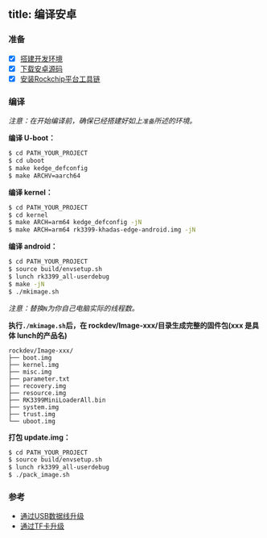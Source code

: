 title: 编译安卓
---
### 准备
- [x] [搭建开发环境](http://source.android.com/source/initializing.html)
- [x] [下载安卓源码](/zh-cn/edge/DownloadAndroidSourceCode.html)
- [x] [安装Rockchip平台工具链](/zh-cn/edge/InstallToolchains.html)

### 编译
*注意：在开始编译前，确保已经搭建好如上`准备`所述的环境。*

**编译 U-boot：**
```sh
$ cd PATH_YOUR_PROJECT
$ cd uboot
$ make kedge_defconfig
$ make ARCHV=aarch64
```
**编译 kernel：**
```sh
$ cd PATH_YOUR_PROJECT
$ cd kernel
$ make ARCH=arm64 kedge_defconfig -jN
$ make ARCH=arm64 rk3399-khadas-edge-android.img -jN
```
**编译 android：**
```sh
$ cd PATH_YOUR_PROJECT
$ source build/envsetup.sh
$ lunch rk3399_all-userdebug
$ make -jN
$ ./mkimage.sh
```
*注意：替换`N`为你自己电脑实际的线程数。*

**执行`./mkimage.sh`后，在 rockdev/Image-xxx/目录生成完整的固件包(xxx 是具体 lunch的产品名)**
```
rockdev/Image-xxx/
├── boot.img
├── kernel.img
├── misc.img
├── parameter.txt
├── recovery.img
├── resource.img
├── RK3399MiniLoaderAll.bin
├── system.img
├── trust.img
└── uboot.img
```
**打包 update.img：**
```sh
$ cd PATH_YOUR_PROJECT
$ source build/envsetup.sh
$ lunch rk3399_all-userdebug
$ ./pack_image.sh
```

### 参考
* [通过USB数据线升级](/zh-cn/edge/UpgradeViaUSBCable.html)
* [通过TF卡升级](/zh-cn/edge/UpgradeViaTFBurningCard.html)
